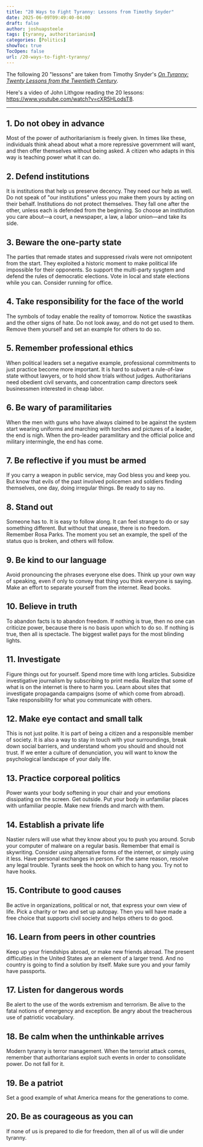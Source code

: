 ```yaml
---
title: "20 Ways to Fight Tyranny: Lessons from Timothy Snyder"
date: 2025-06-09T09:49:40-04:00
draft: false
author: joshuapsteele
tags: [tyranny, authoritarianism]
categories: [Politics]
showToc: true
TocOpen: false
url: /20-ways-to-fight-tyranny/
---
```


The following 20 "lessons" are taken from Timothy Snyder's [*On Tyranny: Twenty Lessons from the Twentieth Century*](https://amzn.to/3SFZkke).

Here's a video of John Lithgow reading the 20 lessons: https://www.youtube.com/watch?v=cXR5HLodsT8.

---

## 1. Do not obey in advance

Most of the power of authoritarianism is freely given. In times like these, individuals think ahead about what a more repressive government will want, and then offer themselves without being asked. A citizen who adapts in this way is teaching power what it can do.

## 2. Defend institutions

It is institutions that help us preserve decency. They need our help as well. Do not speak of "our institutions" unless you make them yours by acting on their behalf. Institutions do not protect themselves. They fall one after the other, unless each is defended from the beginning. So choose an institution you care about—a court, a newspaper, a law, a labor union—and take its side.

## 3. Beware the one-party state

The parties that remade states and suppressed rivals were not omnipotent from the start. They exploited a historic moment to make political life impossible for their opponents. So support the multi-party sysgtem and defend the rules of democratic elections. Vote in local and state elections while you can. Consider running for office.

## 4. Take responsibility for the face of the world

The symbols of today enable the reality of tomorrow. Notice the swastikas and the other signs of hate. Do not look away, and do not get used to them. Remove them yourself and set an example for others to do so.

## 5. Remember professional ethics

When political leaders set a negative example, professional commitments to just practice become more important. It is hard to subvert a rule-of-law state without lawyers, or to hold show trials without judges. Authoritarians need obedient civil servants, and concentration camp directors seek businessmen interested in cheap labor.

## 6. Be wary of paramilitaries

When the men with guns who have always claimed to be against the system start wearing uniforms and marching with torches and pictures of a leader, the end is nigh. When the pro-leader paramilitary and the official police and military intermingle, the end has come.

## 7. Be reflective if you must be armed

If you carry a weapon in public service, may God bless you and keep you. But know that evils of the past involved policemen and soldiers finding themselves, one day, doing irregular things. Be ready to say no.

## 8. Stand out

Someone has to. It is easy to follow along. It can feel strange to do or say something different. But without that unease, there is no freedom. Remember Rosa Parks. The moment you set an example, the spell of the status quo is broken, and others will follow.

## 9. Be kind to our language

Avoid pronouncing the phrases everyone else does. Think up your own way of speaking, even if only to convey that thing you think everyone is saying. Make an effort to separate yourself from the internet. Read books.

## 10. Believe in truth

To abandon facts is to abandon freedom. If nothing is true, then no one can criticize power, because there is no basis upon which to do so. If nothing is true, then all is spectacle. The biggest wallet pays for the most blinding lights.

## 11. Investigate

Figure things out for yourself. Spend more time with long articles. Subsidize investigative journalism by subscribing to print media. Realize that some of what is on the internet is there to harm you. Learn about sites that investigate propaganda campaigns (some of which come from abroad). Take responsibility for what you communicate with others.

## 12. Make eye contact and small talk

This is not just polite. It is part of being a citizen and a responsible member of society. It is also a way to stay in touch with your surroundings, break down social barriers, and understand whom you should and should not trust. If we enter a culture of denunciation, you will want to know the psychological landscape of your daily life.

## 13. Practice corporeal politics

Power wants your body softening in your chair and your emotions dissipating on the screen. Get outside. Put your body in unfamiliar places with unfamiliar people. Make new friends and march with them.

## 14. Establish a private life

Nastier rulers will use what they know about you to push you around. Scrub your computer of malware on a regular basis. Remember that email is skywriting. Consider using alternative forms of the internet, or simply using it less. Have personal exchanges in person. For the same reason, resolve any legal trouble. Tyrants seek the hook on which to hang you. Try not to have hooks.

## 15. Contribute to good causes

Be active in organizations, political or not, that express your own view of life. Pick a charity or two and set up autopay. Then you will have made a free choice that supports civil society and helps others to do good.

## 16. Learn from peers in other countries

Keep up your friendships abroad, or make new friends abroad. The present difficulties in the United States are an element of a larger trend. And no country is going to find a solution by itself. Make sure you and your family have passports.

## 17. Listen for dangerous words

Be alert to the use of the words extremism and terrorism. Be alive to the fatal notions of emergency and exception. Be angry about the treacherous use of patriotic vocabulary.

## 18. Be calm when the unthinkable arrives

Modern tyranny is terror management. When the terrorist attack comes, remember that authoritarians exploit such events in order to consolidate power. Do not fall for it.

## 19. Be a patriot

Set a good example of what America means for the generations to come.

## 20. Be as courageous as you can

If none of us is prepared to die for freedom, then all of us will die under tyranny.